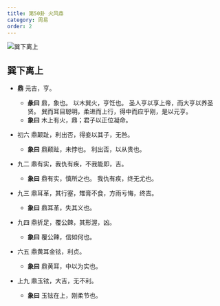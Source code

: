 ```yaml
---
title: 第50卦 火风鼎
category: 周易
order: 2
---
```


![巽下离上](https://upload.wikimedia.org/wikipedia/commons/0/0c/Yijing-50.png)

## 巽下离上

* **鼎** 元吉，亨。
  * **彖曰** 鼎，象也。 以木巽火，亨饪也。 圣人亨以享上帝，而大亨以养圣 贤。 巽而耳目聪明，柔进而上行，得中而应乎刚，是以元亨。
  * **象曰** 木上有火，鼎；君子以正位凝命。

* 初六 鼎颠趾，利出否，得妾以其子，无咎。
  * **象曰** 鼎颠趾，未悖也。 利出否，以从贵也。

* 九二 鼎有实，我仇有疾，不我能即，吉。
  * **象曰** 鼎有实，慎所之也。 我仇有疾，终无尤也。

* 九三 鼎耳革，其行塞，雉膏不食，方雨亏悔，终吉。
  * **象曰** 鼎耳革，失其义也。

* 九四 鼎折足，覆公餗，其形渥，凶。
  * **象曰** 覆公餗，信如何也。

* 六五 鼎黄耳金铉，利贞。
  * **象曰** 鼎黄耳，中以为实也。

* 上九 鼎玉铉，大吉，无不利。
  * **象曰** 玉铉在上，刚柔节也。